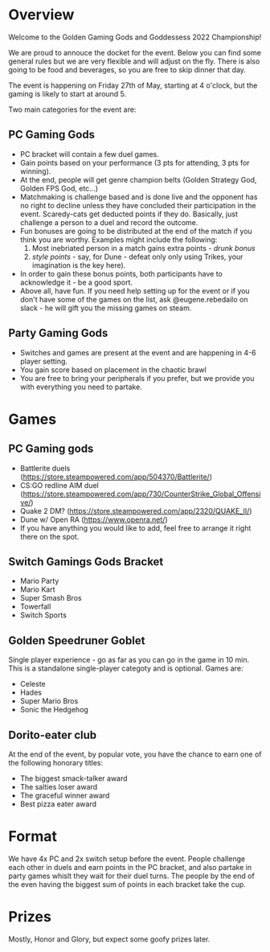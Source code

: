# Overview
Welcome to the Golden Gaming Gods and Goddessess 2022 Championship!

We are proud to annouce the docket for the event. Below you can find some general rules but we are very flexible and will adjust on the fly.
There is also going to be food and beverages, so you are free to skip dinner that day.

The event is happening on Friday 27th of May, starting at 4 o'clock, but the gaming is likely to start at around 5.

Two main categories for the event are:

## PC Gaming Gods ##
- PC bracket will contain a few duel games.
- Gain points based on your performance (3 pts for attending, 3 pts for winning).
- At the end, people will get genre champion belts (Golden Strategy God, Golden FPS God, etc...)
- Matchmaking is challenge based and is done live and the opponent has no right to decline unless they have concluded their participation in the event. Scaredy-cats get deducted points if they do. Basically, just challenge a person to a duel and record the outcome.
- Fun bonuses are going to be distributed at the end of the match if you think you are worthy. Examples might include the following:
  1) Most inebriated person in a match gains extra points - *drunk bonus*
  2) *style points* - say, for Dune - defeat only only using Trikes, your imagination is the key here).
- In order to gain these bonus points, both participants have to acknowledge it - be a good sport.
- Above all, have fun. If you need help setting up for the event or if you don't have some of the games on the list, ask @eugene.rebedailo on slack - he will gift you the missing games on steam.

## Party Gaming Gods ##
- Switches and games are present at the event and are happening in 4-6 player setting. 
- You gain score based on placement in the chaotic brawl
- You are free to bring your peripherals if you prefer, but we provide you with everything you need to partake.

# Games
## PC Gaming gods
- Battlerite duels (https://store.steampowered.com/app/504370/Battlerite/)
- CS:GO redline AIM duel (https://store.steampowered.com/app/730/CounterStrike_Global_Offensive/)
- Quake 2 DM? (https://store.steampowered.com/app/2320/QUAKE_II/)
- Dune w/ Open RA (https://www.openra.net/)
- If you have anything you would like to add, feel free to arrange it right there on the spot.

## Switch Gamings Gods Bracket
- Mario Party
- Mario Kart
- Super Smash Bros
- Towerfall
- Switch Sports

## Golden Speedruner Goblet 
Single player experience - go as far as you can go in the game in 10 min. This is a standalone single-player categoty and is optional.
Games are:
- Celeste
- Hades
- Super Mario Bros
- Sonic the Hedgehog

## Dorito-eater club
At the end of the event, by popular vote, you have the chance to earn one of the following honorary titles:
- The biggest smack-talker award
- The salties loser award
- The graceful winner award
- Best pizza eater award

# Format
We have 4x PC and 2x switch setup before the event.
People challenge each other in duels and earn points in the PC bracket, and also partake in party games whislt they wait for their duel turns.
The people by the end of the even having the biggest sum of points in each bracket take the cup.

# Prizes
Mostly, Honor and Glory, but expect some goofy prizes later.

